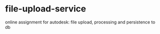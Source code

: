 # file-upload-service
online assignment for autodesk: file upload, processing and persistence to db
